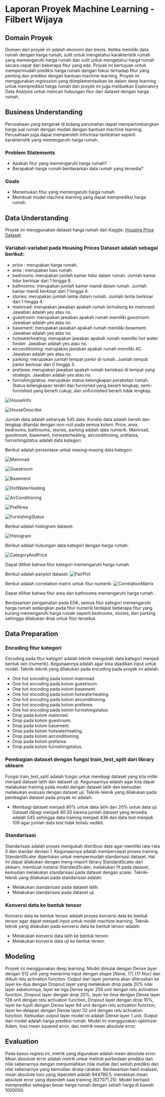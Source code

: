 # Laporan Proyek Machine Learning - Filbert Wijaya

## Domain Proyek

Domain dari proyek ini adalah ekonomi dan bisnis. Ketika memiliki data rumah dengan harga rumah, sulit untuk mengetahui karakteristik rumah yang memengaruhi harga rumah dan sulit untuk mengetahui harga rumah secara cepat dari beberapa fitur yang ada. Proyek ini bertujuan untuk mempermudah prediksi harga rumah dengan fokus terhadap fitur yang penting dan prediksi dengan bantuan machine learning. Proyek ini menggunakan <i>regression</i> yang diimplementasikan ke dalam deep learning untuk memprediksi harga rumah dan proyek ini juga melibatkan Exploratory Data Analysis untuk mencari hubungan fitur dari dataset dengan harga rumah.

## Business Understanding

Perusahaan yang bergerak di bidang perumahan dapat mempertimbangkan harga jual rumah dengan mudah dengan bantuan machine learning. Perusahaan juga dapat memperoleh informasi tambahan seperti karakteristik yang memengaruhi harga rumah.

### Problem Statements

- Apakah fitur yang memengaruhi harga rumah?
- Berapakah harga rumah berdasarkan data rumah yang tersedia?

### Goals

- Menemukan fitur yang memengaruhi harga rumah.
- Membuat model machine learning yang dapat memprediksi harga rumah.

## Data Understanding
Proyek ini menggunakan dataset harga rumah dari Kaggle. [Housing Price Dataset](https://www.kaggle.com/datasets/yasserh/housing-prices-dataset).

### Variabel-variabel pada Housing Prices Dataset adalah sebagai berikut:
- price : merupakan harga rumah.
- area : merupakan luas rumah.
- bedrooms: merupakan jumlah kamar tidur dalam rumah. Jumlah kamar tidur berkisar dari 1 hingga 6.
- bathrooms: merupakan jumlah kamar mandi dalam rumah. Jumlah kamar mandi berkisar dari 1 hingga 4.
- stories: merupakan jumlah lantai dalam rumah. Jumlah lantai berkisar dari 1 hingga 4.
- mainroad: merupakan jawaban apakah rumah terhubung ke <i>mainroad</i>. Jawaban adalah yes atau no.
- guestroom: merupakan jawaban apakah rumah memiliki <i>guestroom</i>. Jawaban adalah yes atau no.
- basement: merupakan jawaban apakah rumah memiliki <i>basement</i>. Jawaban adalah yes atau no.
- hotwaterheating: merupakan jawaban apakah rumah memiliki <i>hot water heater</i>. Jawaban adalah yes atau no.
- airconditioning: merupakan jawaban apakah rumah memiliki AC. Jawaban adalah yes atau no.
- parking: merupakan jumlah tempat parkir di rumah. Jumlah tempat parkir berkisar dari 0 hingga 3.
- prefarea: merupakan jawaban apakah rumah berlokasi di tempat yang strategis. Jawaban adalah yes atau no.
- furnishingstatus: merupakan status kelengkapan perabotan rumah. Status kelengkapan terdiri dari furnished yang berarti lengkap, semi-furnished yang berarti cukup, dan unfurnished berarti tidak lengkap.

![HouseInfo](https://github.com/filbert-w/ProyekPertamaMachineLearningTerapan/blob/main/house_info.png)

![HouseDescribe](https://github.com/filbert-w/ProyekPertamaMachineLearningTerapan/blob/main/house_describe.png)

Jumlah data adalah sebanyak 545 data.
Kondisi data adalah bersih dan lengkap ditandai dengan non-null pada semua kolom.
Price, area, bedrooms, bathrooms, stories, parking adalah data numerik.
Mainroad, guestroom, basement, hotwaterheating, airconditioning, prefarea, furnishingstatus adalah data kategori.

Berikut adalah persentase untuk masing-masing data kategori:

![Mainroad](https://github.com/filbert-w/ProyekPertamaMachineLearningTerapan/blob/main/mainroad_percentage.png)

![Guestroom](https://github.com/filbert-w/ProyekPertamaMachineLearningTerapan/blob/main/mainroad_percentage.png)

![Basement](https://github.com/filbert-w/ProyekPertamaMachineLearningTerapan/blob/main/basement_percentage.png)

![HotWaterHeating](https://github.com/filbert-w/ProyekPertamaMachineLearningTerapan/blob/main/hotwaterheating_percentage.png)

![AirConditioning](https://github.com/filbert-w/ProyekPertamaMachineLearningTerapan/blob/main/airconditioning_percentage.png)

![PrefArea](https://github.com/filbert-w/ProyekPertamaMachineLearningTerapan/blob/main/prefarea_percentage.png)

![FurnishingStatus](https://github.com/filbert-w/ProyekPertamaMachineLearningTerapan/blob/main/furnishingstatus_percentage.png)

Berikut adalah histogram dataset:

![Histogram](https://github.com/filbert-w/ProyekPertamaMachineLearningTerapan/blob/main/hist.png)

Berikut adalah hubungan data kategori dengan harga rumah:

![CategoryAndPrice](https://github.com/filbert-w/ProyekPertamaMachineLearningTerapan/blob/main/category_and_price.png)

Dapat dilihat bahwa fitur kategori memengaruhi harga rumah.

Berikut adalah pairplot dataset:
![PairPlot](https://github.com/filbert-w/ProyekPertamaMachineLearningTerapan/blob/main/pairplot.png)

Berikut adalah correlation matrix untuk fitur numerik:
![CorrelationMatrix](https://github.com/filbert-w/ProyekPertamaMachineLearningTerapan/blob/main/correlation_matrix.png)

Dapat dilihat bahwa fitur area dan bathrooms memengaruhi harga rumah.

Berdasarkan pengamatan pada EDA, semua fitur kategori memengaruhi harga rumah sedangkan pada fitur numerik terdapat beberapa fitur yang kurang memengaruhi harga rumah seperti bedrooms, stories, dan parking sehingga dilakukan drop untuk fitur tersebut.

## Data Preparation

### Encoding fitur kategori
Encoding pada fitur kategori adalah teknik mengubah data kategori menjadi bentuk lain (numerik). Kegunaannya adalah agar bisa dijadikan input untuk model. Teknik-teknik yang dilakukan pada encoding pada proyek ini adalah:
- One hot encoding pada kolom mainroad.
- One hot encoding pada kolom guestroom.
- One hot encoding pada kolom basement.
- One hot encoding pada kolom hotwaterheating.
- One hot encoding pada kolom airconditioning.
- One hot encoding pada kolom prefarea.
- One hot encoding pada kolom furnishingstatus.
- Drop pada kolom mainroad.
- Drop pada kolom guestroom.
- Drop pada kolom basement.
- Drop pada kolom hotwaterheating.
- Drop pada kolom airconditioning.
- Drop pada kolom prefarea.
- Drop pada kolom furnishingstatus.

### Pembagian dataset dengan fungsi train_test_split dari library sklearn
Fungsi train_test_split adalah fungsi untuk membagi dataset yang kita miliki menjadi dataset latih dan dataset uji. Kegunaannya adalah agar kita dapat melakukan training pada model dengan dataset latih dan kemudian melakukan evaluasi dengan dataset uji. Teknik-teknik yang dilakukan pada pembagian dataset pada proyek ini adalah:
- Membagi dataset menjadi 80% untuk data latih dan 20% untuk data uji. Dataset dibagi menjadi 80:20 karena jumlah dataset yang tersedia adalah 545 sehingga data training menjadi 436 dan data test menjadi 109 agar jumlah data test tidak terlalu sedikit.

### Standarisasi
Standarisasi adalah proses mengubah distribusi data agar memiliki rata-rata 0 dan standar deviasi 1. Kegunaannya adalah mempercepat proses training. StandardScaler diperlukan untuk mempermudah standarisasi dataset. Hal ini dapat dilakukan dengan meng-import library StandardScaler dari sklearn, membuat instansi StandardScaler, melakukan fit pada dataset, kemudian melakukan standarisasi pada dataset dengan scaler. Teknik-teknik yang dilakukan pada standarisasi adalah:
- Melakukan standarisasi pada dataset latih.
- Melakukan standarisasi pada dataset uji.

### Konversi data ke bentuk tensor
Konversi data ke bentuk tensor adalah proses konversi data ke bentuk tensor agar dapat menjadi input untuk model machine learning. Teknik-teknik yang dilakukan pada konversi data ke bentuk tensor adalah:
- Melakukan konversi data latih ke bentuk tensor.
- Melakukan konversi data uji ke bentuk tensor.

## Modeling

Proyek ini menggunakan deep learning. Model dimulai dengan Dense layer dengan 512 unit yang menerima input dengan shape [None, 17] (17 fitur) dan diikuti relu activation function. Output dari layer pertama akan diteruskan ke layer ke-dua dengan Dropout layer yang melakukan drop pada 20% nilai layer sebelumnya, layer ke-tiga Dense layer 256 unit dengan relu activation function, Dropout layer dengan drop 20%, layer ke-lima dengan Dense layer 128 unit dengan relu activation function, Dropout layer dengan drop 10%, layer ke-tujuh dengan Dense layer 64 unit dengan relu activation function, layer ke-delapan dengan Dense layer 32 unit dengan relu activation function. Kemudian output layer model ini adalah Dense layer 1 unit. Output dari model adalah harga prediksi rumah. Model ini menggunakan optimizer Adam, loss mean squared error, dan metrik mean absolute error.

## Evaluation

Pada kasus regresi ini, metrik yang digunakan adalah mean absolute error. Mean absolute error adalah metrik untuk melihat perbedaan prediksi dan nilai sebenarnya dengan menjumlahkan nilai mutlak dari selisih prediksi dan nilai sebenarnya yang kemudian dirata-ratakan. Berdasarkan hasil evaluasi, mean absolute loss yang diperoleh adalah 944786,5; mendekati mean absolute error yang diperoleh saat training (827071,25). Model berhasil memprediksi sebagian besar harga rumah dengan selisih harga di bawah 1000000.
